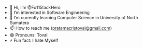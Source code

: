 - 👋 Hi, I’m @Fu115tackHero
- 👀 I’m interested in Software Engineering
- 🌱 I’m currently learning Computer Science in University of North Sumatera
- 📫 How to reach me (pratamacristoval@gmail.com)
- 😄 Pronouns: Toval
- ⚡ Fun fact: I hate Myself

<!---
Fu115tackHero/Fu115tackHero is a ✨ special ✨ repository because its `README.md` (this file) appears on your GitHub profile.
You can click the Preview link to take a look at your changes.
--->
